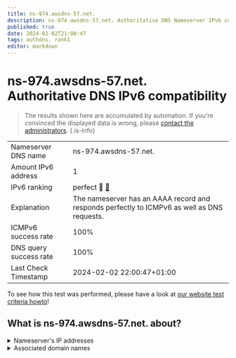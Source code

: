 ```yaml
---
title: ns-974.awsdns-57.net.
description: ns-974.awsdns-57.net. Authoritative DNS Nameserver IPv6 compatibility
published: true
date: 2024-02-02T21:00:47
tags: authdns, rank1
editor: markdown
---
```


# ns-974.awsdns-57.net. Authoritative DNS IPv6 compatibility

> The results shown here are accumulated by automation. If you're convinced the displayed data is wrong, please [contact the administrators](/howto/chat). 
{.is-info}




|   |   |
| - | - |
| Nameserver DNS name | ns-974.awsdns-57.net.
| Amount IPv6 address | 1
| IPv6 ranking | perfect :1st_place_medal: [🔗](/howto/ranking) |
| Explanation | The nameserver has an AAAA record and responds perfectly to ICMPv6 as well as DNS requests. |
| ICMPv6 success rate | 100%|
| DNS query success rate | 100% |
| Last Check Timestamp | 2024-02-02 22:00:47+01:00 |

To see how this test was performed, please have a look at [our website test criteria howto](/howto/testcriteria/authdns)!


## What is ns-974.awsdns-57.net. about?




<details>
<summary>Nameserver's IP addresses</summary>

2600:9000:5303:ce00::1

</details>



<details>
<summary>Associated domain names</summary>

tidal.com

</details>
